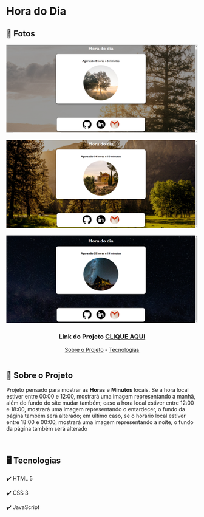 # Hora do Dia

<div id="fotos">
    <h2> 📸 Fotos </h2>
        <img src="./assets/Hora-do-Dia-1.png" alt="" style="width:750px" >
        <br><br>
        <img src="./assets/Hora-do-Dia-2.png" alt="" style="width:750px">
        <br><br>
        <img src="./assets/Hora-do-Dia-3.png" alt="" style="width:750px">
        <br<br>
</div>

<div id="links" style="text-align:center">
    <h3>Link do Projeto <a href="https://lucasfrancobn.github.io/Hora-do-Dia/">CLIQUE AQUI</a></h3>
    <a href="#sobre">Sobre o Projeto</a> - 
    <a href="#tec">Tecnologias</a>
</div>
<br>

<div id="#sobre"> <a id="#sobre"></a>
    <h2> 📝 Sobre o Projeto </h2> 
    <p> Projeto pensado para mostrar as <strong>Horas</strong> e <strong>Minutos</strong> locais. Se a hora local estiver entre 00:00 e 12:00, mostrará uma imagem representando a manhã, além do fundo do site mudar também; caso a hora local estiver entre 12:00 e 18:00, mostrará uma imagem representando o entardecer, o fundo da página também será alterado; em último caso, se o horário local estiver entre 18:00 e 00:00, mostrará uma imagem representando a noite, o fundo da página também será alterado </p>
</div>
<br>

<div id="#tec"><a id="#tec"></a>

<h2> 🖥️ Tecnologias</h2>
    <p> ✔️ HTML 5 </p>
    <p> ✔️ CSS 3 </p>
    <p> ✔️ JavaScript </p>

</div>
